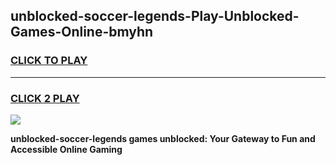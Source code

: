 
## unblocked-soccer-legends-Play-Unblocked-Games-Online-bmyhn
<h3>
<a href="https://premium76.site?title=unblocked-soccer-legends&ref=25A">CLICK TO PLAY</a></h3>
<hr>

<h3>
<a href="https://premium76.site?title=unblocked-soccer-legends&ref=25A">CLICK 2 PLAY</a>
  
</h3>

<a href="https://premium76.site?title=unblocked-soccer-legends&ref=25A"><img src="https://clearcache.store/games.png"></a>


**unblocked-soccer-legends games unblocked: Your Gateway to Fun and Accessible Online Gaming**
